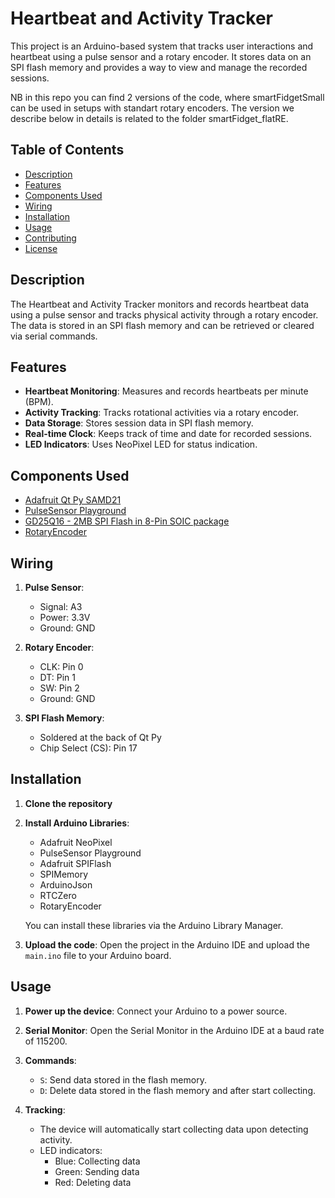 # Heartbeat and Activity Tracker

This project is an Arduino-based system that tracks user interactions and heartbeat using a pulse sensor and a rotary encoder. It stores data on an SPI flash memory and provides a way to view and manage the recorded sessions.

NB in this repo you can find 2 versions of the code, where smartFidgetSmall can be used in setups with standart rotary encoders. The version we describe below in details is related to the folder smartFidget_flatRE.

## Table of Contents
- [Description](#description)
- [Features](#features)
- [Components Used](#components-used)
- [Wiring](#wiring)
- [Installation](#installation)
- [Usage](#usage)
- [Contributing](#contributing)
- [License](#license)

## Description

The Heartbeat and Activity Tracker monitors and records heartbeat data using a pulse sensor and tracks physical activity through a rotary encoder. The data is stored in an SPI flash memory and can be retrieved or cleared via serial commands.

## Features

- **Heartbeat Monitoring**: Measures and records heartbeats per minute (BPM).
- **Activity Tracking**: Tracks rotational activities via a rotary encoder.
- **Data Storage**: Stores session data in SPI flash memory.
- **Real-time Clock**: Keeps track of time and date for recorded sessions.
- **LED Indicators**: Uses NeoPixel LED for status indication.

## Components Used

- [Adafruit Qt Py SAMD21](https://www.adafruit.com/product/4600)
- [PulseSensor Playground](https://pulsesensor.com/)
- [GD25Q16 - 2MB SPI Flash in 8-Pin SOIC package](https://www.adafruit.com/product/4763)
- [RotaryEncoder](https://www.adafruit.com/product/5001)

## Wiring

1. **Pulse Sensor**:
    - Signal: A3
    - Power: 3.3V
    - Ground: GND

2. **Rotary Encoder**:
    - CLK: Pin 0
    - DT: Pin 1
    - SW: Pin 2
    - Ground: GND

3. **SPI Flash Memory**:
    - Soldered at the back of Qt Py
    - Chip Select (CS): Pin 17

## Installation

1. **Clone the repository**

2. **Install Arduino Libraries**:
    - Adafruit NeoPixel
    - PulseSensor Playground
    - Adafruit SPIFlash
    - SPIMemory
    - ArduinoJson
    - RTCZero
    - RotaryEncoder

    You can install these libraries via the Arduino Library Manager.
 
3. **Upload the code**:
    Open the project in the Arduino IDE and upload the `main.ino` file to your Arduino board.

## Usage

1. **Power up the device**: Connect your Arduino to a power source.

2. **Serial Monitor**: Open the Serial Monitor in the Arduino IDE at a baud rate of 115200.

3. **Commands**:
    - `S`: Send data stored in the flash memory.
    - `D`: Delete data stored in the flash memory and after start collecting.

4. **Tracking**:
    - The device will automatically start collecting data upon detecting activity.
    - LED indicators:
        - Blue: Collecting data
        - Green: Sending data
        - Red: Deleting data
